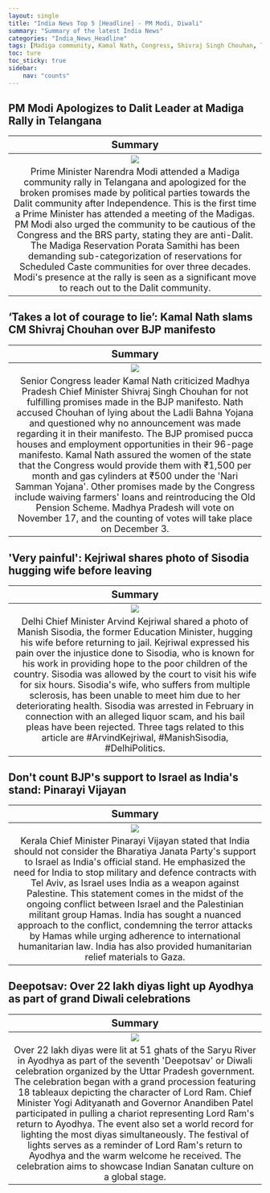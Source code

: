 ```yaml
---
layout: single
title: "India News Top 5 [Headline] - PM Modi, Diwali"
summary: "Summary of the latest India News"
categories: "India_News_Headline"
tags: [Madiga community, Kamal Nath, Congress, Shivraj Singh Chouhan, Telangana, India-Israel relations, Palestine, BJP, Diwali, Ayodhya, Yogi Adityanath]
toc: ture
toc_sticky: true
sidebar:
    nav: "counts"
---
```


<style>
table th:first-of-type {
    width: 100%;
    font-size: 20px;
}
table td:nth-of-type(1) {
    width: 100%;
    font-size: 18px;
}
</style>

## PM Modi Apologizes to Dalit Leader at Madiga Rally in Telangana

Summary | 
:---:|
![](https://cdn.pixabay.com/photo/2017/03/02/18/40/narendra-modi-2112081_1280.jpg) |
Prime Minister Narendra Modi attended a Madiga community rally in Telangana and apologized for the broken promises made by political parties towards the Dalit community after Independence. This is the first time a Prime Minister has attended a meeting of the Madigas. PM Modi also urged the community to be cautious of the Congress and the BRS party, stating they are anti-Dalit. The Madiga Reservation Porata Samithi has been demanding sub-categorization of reservations for Scheduled Caste communities for over three decades. Modi's presence at the rally is seen as a significant move to reach out to the Dalit community. |


## ‘Takes a lot of courage to lie’: Kamal Nath slams CM Shivraj Chouhan over BJP manifesto

Summary | 
:---:|
![](https://images.pexels.com/photos/3476860/pexels-photo-3476860.jpeg?auto=compress&cs=tinysrgb&w=1260&h=750&dpr=1) |
Senior Congress leader Kamal Nath criticized Madhya Pradesh Chief Minister Shivraj Singh Chouhan for not fulfilling promises made in the BJP manifesto. Nath accused Chouhan of lying about the Ladli Bahna Yojana and questioned why no announcement was made regarding it in their manifesto. The BJP promised pucca houses and employment opportunities in their 96-page manifesto. Kamal Nath assured the women of the state that the Congress would provide them with ₹1,500 per month and gas cylinders at ₹500 under the 'Nari Samman Yojana'. Other promises made by the Congress include waiving farmers' loans and reintroducing the Old Pension Scheme. Madhya Pradesh will vote on November 17, and the counting of votes will take place on December 3. |

## 'Very painful': Kejriwal shares photo of Sisodia hugging wife before leaving

Summary | 
:---:|
![](https://cdn.pixabay.com/photo/2017/01/31/23/21/pair-2028133_1280.jpg) |
Delhi Chief Minister Arvind Kejriwal shared a photo of Manish Sisodia, the former Education Minister, hugging his wife before returning to jail. Kejriwal expressed his pain over the injustice done to Sisodia, who is known for his work in providing hope to the poor children of the country. Sisodia was allowed by the court to visit his wife for six hours. Sisodia's wife, who suffers from multiple sclerosis, has been unable to meet him due to her deteriorating health. Sisodia was arrested in February in connection with an alleged liquor scam, and his bail pleas have been rejected. Three tags related to this article are #ArvindKejriwal, #ManishSisodia, #DelhiPolitics. |

## Don't count BJP's support to Israel as India's stand: Pinarayi Vijayan

Summary | 
:---:|
![](https://images.pexels.com/photos/962464/pexels-photo-962464.jpeg?auto=compress&cs=tinysrgb&w=1260&h=750&dpr=1) |
Kerala Chief Minister Pinarayi Vijayan stated that India should not consider the Bharatiya Janata Party's support to Israel as India's official stand. He emphasized the need for India to stop military and defence contracts with Tel Aviv, as Israel uses India as a weapon against Palestine. This statement comes in the midst of the ongoing conflict between Israel and the Palestinian militant group Hamas. India has sought a nuanced approach to the conflict, condemning the terror attacks by Hamas while urging adherence to international humanitarian law. India has also provided humanitarian relief materials to Gaza. |

## Deepotsav: Over 22 lakh diyas light up Ayodhya as part of grand Diwali celebrations

Summary | 
:---:|
![](https://cdn.pixabay.com/photo/2023/09/11/03/25/ai-generated-8245970_1280.jpg) |
Over 22 lakh diyas were lit at 51 ghats of the Saryu River in Ayodhya as part of the seventh 'Deepotsav' or Diwali celebration organized by the Uttar Pradesh government. The celebration began with a grand procession featuring 18 tableaux depicting the character of Lord Ram. Chief Minister Yogi Adityanath and Governor Anandiben Patel participated in pulling a chariot representing Lord Ram's return to Ayodhya. The event also set a world record for lighting the most diyas simultaneously. The festival of lights serves as a reminder of Lord Ram's return to Ayodhya and the warm welcome he received. The celebration aims to showcase Indian Sanatan culture on a global stage. |
